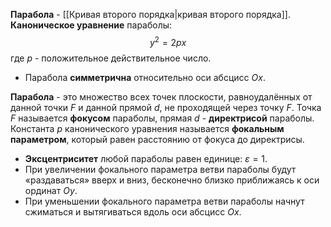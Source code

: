 **Парабола** - [[Кривая второго порядка|кривая второго порядка]].
**Каноническое уравнение** параболы:$$y^2=2px$$где $p$ - положительное действительное число.
- Парабола **симметрична** относительно оси абсцисс $Ox$.

**Парабола** - это множество всех точек плоскости, равноудалённых от данной точки $F$ и данной прямой $d$, не проходящей через точку $F$. Точка $F$ называется **фокусом** параболы, прямая $d$ - **директрисой** параболы. Константа $p$ канонического уравнения называется **фокальным параметром**, который равен расстоянию от фокуса до директрисы.

- **Эксцентриситет** любой параболы равен единице: $\varepsilon=1$.
- При увеличении фокального параметра ветви параболы будут «раздаваться» вверх и вниз, бесконечно близко приближаясь к оси ординат $Oy$.
- При уменьшении фокального параметра ветви параболы начнут сжиматься и вытягиваться вдоль оси абсцисс $Ox$.
